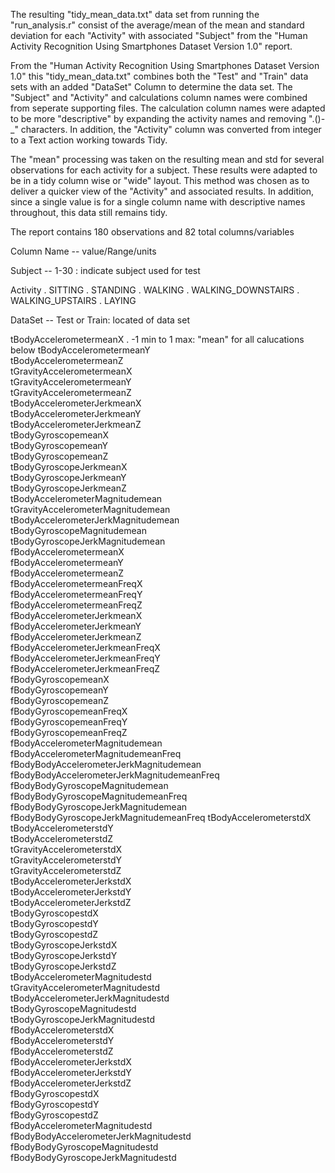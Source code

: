 The resulting "tidy_mean_data.txt" data set from running the "run_analysis.r" consist of the average/mean of the mean and standard deviation for each "Activity" with associated "Subject" from the "Human Activity Recognition Using Smartphones Dataset Version 1.0" report. 

From the "Human Activity Recognition Using Smartphones Dataset Version 1.0" this "tidy_mean_data.txt" combines both the "Test" and "Train" data sets with an added "DataSet" Column to determine the data set. The "Subject" and "Activity" and calculations column names were combined from seperate supporting files. The calculation column names were adapted to be more "descriptive" by expanding the activity names and removing ".()-_" characters. In addition, the "Activity" column was converted from integer to a Text action working towards Tidy.

The "mean" processing was taken on the resulting mean and std for several observations for each activity for a subject. These results were adapted to be in a tidy column wise or "wide" layout. This method was chosen as to deliver a quicker view of the "Activity" and associated results. In addition, since a single value is for a single column name with descriptive names throughout, this data still remains tidy.


The report contains 180 observations and 82 total columns/variables

Column Name      --       value/Range/units

Subject          --       1-30 : indicate subject used for test

Activity          .       SITTING
                  .       STANDING
                  .       WALKING
                  .       WALKING_DOWNSTAIRS
                  .       WALKING_UPSTAIRS
				  .       LAYING
	  
DataSet 	      --        Test or Train: located of data set

tBodyAccelerometermeanX  .  -1 min to 1 max: "mean" for all calucations below
tBodyAccelerometermeanY                
tBodyAccelerometermeanZ                 
tGravityAccelerometermeanX              
tGravityAccelerometermeanY              
tGravityAccelerometermeanZ              
tBodyAccelerometerJerkmeanX             
tBodyAccelerometerJerkmeanY             
tBodyAccelerometerJerkmeanZ             
tBodyGyroscopemeanX                     
tBodyGyroscopemeanY                   
tBodyGyroscopemeanZ                     
tBodyGyroscopeJerkmeanX                 
tBodyGyroscopeJerkmeanY                
tBodyGyroscopeJerkmeanZ                 
tBodyAccelerometerMagnitudemean         
tGravityAccelerometerMagnitudemean      
tBodyAccelerometerJerkMagnitudemean     
tBodyGyroscopeMagnitudemean            
tBodyGyroscopeJerkMagnitudemean          
fBodyAccelerometermeanX			
fBodyAccelerometermeanY			
fBodyAccelerometermeanZ			
fBodyAccelerometermeanFreqX		
fBodyAccelerometermeanFreqY		
fBodyAccelerometermeanFreqZ		
fBodyAccelerometerJerkmeanX		
fBodyAccelerometerJerkmeanY		
fBodyAccelerometerJerkmeanZ		
fBodyAccelerometerJerkmeanFreqX		
fBodyAccelerometerJerkmeanFreqY		
fBodyAccelerometerJerkmeanFreqZ		
fBodyGyroscopemeanX			
fBodyGyroscopemeanY			
fBodyGyroscopemeanZ			
fBodyGyroscopemeanFreqX			
fBodyGyroscopemeanFreqY			
fBodyGyroscopemeanFreqZ			
fBodyAccelerometerMagnitudemean		
fBodyAccelerometerMagnitudemeanFreq 	
fBodyBodyAccelerometerJerkMagnitudemean 
fBodyBodyAccelerometerJerkMagnitudemeanFreq 
fBodyBodyGyroscopeMagnitudemean		
fBodyBodyGyroscopeMagnitudemeanFreq 	
fBodyBodyGyroscopeJerkMagnitudemean	
fBodyBodyGyroscopeJerkMagnitudemeanFreq 
tBodyAccelerometerstdX			
tBodyAccelerometerstdY			
tBodyAccelerometerstdZ			
tGravityAccelerometerstdX		
tGravityAccelerometerstdY		
tGravityAccelerometerstdZ		
tBodyAccelerometerJerkstdX		
tBodyAccelerometerJerkstdY		
tBodyAccelerometerJerkstdZ		
tBodyGyroscopestdX			
tBodyGyroscopestdY			
tBodyGyroscopestdZ			
tBodyGyroscopeJerkstdX			
tBodyGyroscopeJerkstdY			
tBodyGyroscopeJerkstdZ			
tBodyAccelerometerMagnitudestd		
tGravityAccelerometerMagnitudestd	
tBodyAccelerometerJerkMagnitudestd	
tBodyGyroscopeMagnitudestd		
tBodyGyroscopeJerkMagnitudestd		
fBodyAccelerometerstdX			
fBodyAccelerometerstdY			
fBodyAccelerometerstdZ			
fBodyAccelerometerJerkstdX		
fBodyAccelerometerJerkstdY	
fBodyAccelerometerJerkstdZ	
fBodyGyroscopestdX		
fBodyGyroscopestdY		
fBodyGyroscopestdZ	
fBodyAccelerometerMagnitudestd	
fBodyBodyAccelerometerJerkMagnitudestd
fBodyBodyGyroscopeMagnitudestd		
fBodyBodyGyroscopeJerkMagnitudestd